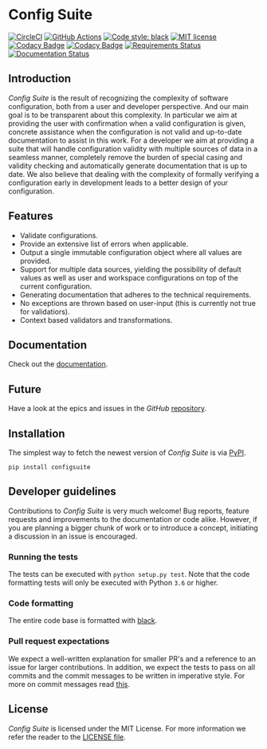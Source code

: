 # Config Suite #

[![CircleCI](https://circleci.com/gh/equinor/configsuite.svg?style=svg)](https://circleci.com/gh/equinor/configsuite)
[![GitHub Actions](https://github.com/equinor/configsuite/workflows/configsuite/badge.svg)](https://github.com/features/actions)
[![Code style: black](https://img.shields.io/badge/code%20style-black-000000.svg)](https://github.com/ambv/black)
[![MIT license](http://img.shields.io/badge/license-MIT-brightgreen.svg)](http://opensource.org/licenses/MIT)
[![Codacy Badge](https://api.codacy.com/project/badge/Grade/042d23ea22084a1c8c7396edc6d1709f)](https://www.codacy.com/app/markusdregi/configsuite?utm_source=github.com&amp;utm_medium=referral&amp;utm_content=equinor/configsuite&amp;utm_campaign=Badge_Grade)
[![Codacy Badge](https://api.codacy.com/project/badge/Coverage/042d23ea22084a1c8c7396edc6d1709f)](https://www.codacy.com/app/markusdregi/configsuite?utm_source=github.com&amp;utm_medium=referral&amp;utm_content=equinor/configsuite&amp;utm_campaign=Badge_Coverage)
[![Requirements Status](https://requires.io/github/equinor/configsuite/requirements.svg?branch=master)](https://requires.io/github/equinor/configsuite/requirements/?branch=master)
[![Documentation Status](https://readthedocs.org/projects/configsuite/badge/?version=latest)](https://configsuite.readthedocs.io/en/latest/?badge=latest)

## Introduction ##
_Config Suite_ is the result of recognizing the complexity of software configuration, both from a user and developer perspective. And our main goal is to be transparent about this complexity. In particular we aim at providing the user with confirmation when a valid configuration is given, concrete assistance when the configuration is not valid and up-to-date documentation to assist in this work. For a developer we aim at providing a suite that will handle configuration validity with multiple sources of data in a seamless manner, completely remove the burden of special casing and validity checking and automatically generate documentation that is up to date. We also believe that dealing with the complexity of formally verifying a configuration early in development leads to a better design of your configuration.

## Features ##
-   Validate configurations.
-   Provide an extensive list of errors when applicable.
-   Output a single immutable configuration object where all values are provided.
-   Support for multiple data sources, yielding the possibility of default values as well as user and workspace configurations on top of the current configuration.
-   Generating documentation that adheres to the technical requirements.
-   No exceptions are thrown based on user-input (this is currently not true for validatiors).
-   Context based validators and transformations.

## Documentation ##
Check out the [documentation](https://configsuite.readthedocs.io/en/stable).

## Future ##
Have a look at the epics and issues in the _GitHub_ [repository](https://github.com/equinor/configsuite/issues).

## Installation ##
The simplest way to fetch the newest version of _Config Suite_ is via [PyPI](https://pypi.python.org/pypi/configsuite/).

`pip install configsuite`

## Developer guidelines ##
Contributions to _Config Suite_ is very much welcome! Bug reports, feature requests and improvements to the documentation or code alike. However, if you are planning a bigger chunk of work or to introduce a concept, initiating a discussion in an issue is encouraged.

### Running the tests ###
The tests can be executed with `python setup.py test`. Note that the code formatting tests will only be executed with Python `3.6` or higher.

### Code formatting ###
The entire code base is formatted with [black](https://black.readthedocs.io/en/stable/).

### Pull request expectations ###
We expect a well-written explanation for smaller PR's and a reference to an issue for larger contributions. In addition, we expect the tests to pass on all commits and the commit messages to be written in imperative style. For more on commit messages read [this](https://chris.beams.io/posts/git-commit/).

## License ##
_Config Suite_ is licensed under the MIT License. For more information we refer
the reader to the [LICENSE file](https://github.com/equinor/configsuite/blob/master/LICENSE).
